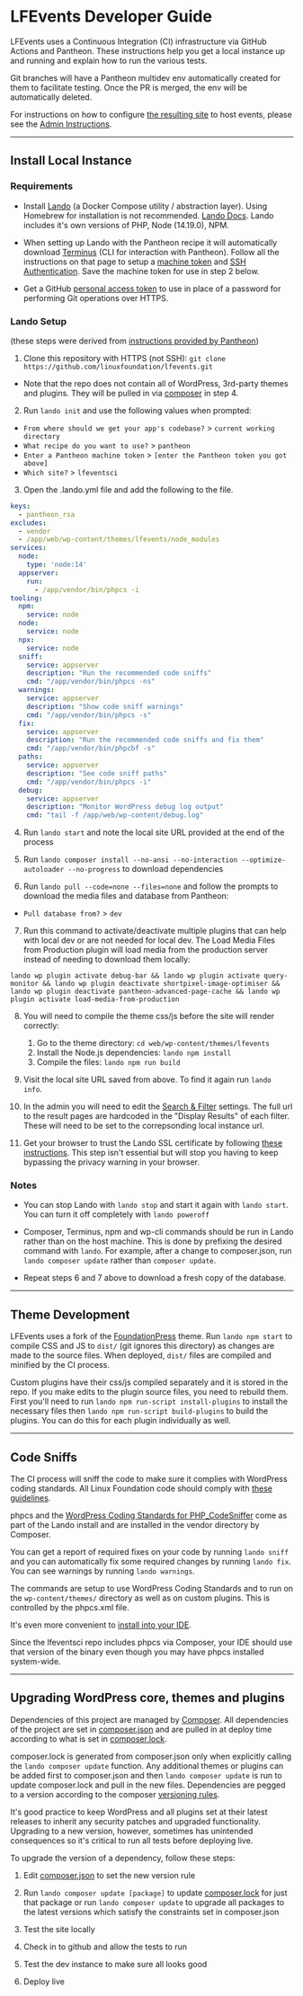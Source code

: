 # LFEvents Developer Guide

LFEvents uses a Continuous Integration (CI) infrastructure via GitHub Actions and Pantheon.  These instructions help you get a local instance up and running and explain how to run the various tests.

Git branches will have a Pantheon multidev env automatically created for them to facilitate testing.  Once the PR is merged, the env will be automatically deleted.

For instructions on how to configure [the resulting site](https://events.linuxfoundation.org) to host events, please see the [Admin Instructions](https://docs.google.com/document/d/1mvIuw-R9k_gbnZn_iV04qNTjG33u_lXwFlN7s-lgJ1Y/edit?usp=sharing).

-----

## Install Local Instance

### Requirements

* Install [Lando](https://github.com/lando/lando/releases) (a Docker Compose utility / abstraction layer). Using Homebrew for installation is not recommended. [Lando Docs](https://docs.devwithlando.io/). Lando includes it's own versions of PHP, Node (14.19.0), NPM.

* When setting up Lando with the Pantheon recipe it will automatically download [Terminus](https://pantheon.io/docs/terminus/install/) (CLI for interaction with Pantheon).  Follow all the instructions on that page to setup a [machine token](https://pantheon.io/docs/terminus/install/#machine-token) and [SSH Authentication](https://pantheon.io/docs/terminus/install/#ssh-authentication).  Save the machine token for use in step 2 below.

* Get a GitHub [personal access token](https://help.github.com/en/articles/creating-a-personal-access-token-for-the-command-line) to use in place of a password for performing Git operations over HTTPS.

### Lando Setup
(these steps were derived from [instructions provided by Pantheon](https://github.com/pantheon-systems/example-wordpress-composer#working-locally-with-lando))

1. Clone this repository with HTTPS (not SSH): `git clone https://github.com/linuxfoundation/lfevents.git`
  * Note that the repo does not contain all of WordPress, 3rd-party themes and plugins. They will be pulled in via [composer](https://getcomposer.org/) in step 4.

2. Run `lando init` and use the following values when prompted:
  * `From where should we get your app's codebase?` > `current working directory`
  * `What recipe do you want to use?` > `pantheon`
  * `Enter a Pantheon machine token` > `[enter the Pantheon token you got above]`
  * `Which site?` > `lfeventsci`

3. Open the .lando.yml file and add the following to the file.

```yml
keys:
  - pantheon_rsa
excludes:
  - vendor
  - /app/web/wp-content/themes/lfevents/node_modules
services:
  node:
    type: 'node:14'
  appserver:
    run:
      - /app/vendor/bin/phpcs -i
tooling:
  npm:
    service: node
  node:
    service: node
  npx:
    service: node
  sniff:
    service: appserver
    description: "Run the recommended code sniffs"
    cmd: "/app/vendor/bin/phpcs -ns"
  warnings:
    service: appserver
    description: "Show code sniff warnings"
    cmd: "/app/vendor/bin/phpcs -s"
  fix:
    service: appserver
    description: "Run the recommended code sniffs and fix them"
    cmd: "/app/vendor/bin/phpcbf -s"
  paths:
    service: appserver
    description: "See code sniff paths"
    cmd: "/app/vendor/bin/phpcs -i"
  debug:
    service: appserver
    description: "Monitor WordPress debug log output"
    cmd: "tail -f /app/web/wp-content/debug.log"
```

4. Run `lando start` and note the local site URL provided at the end of the process

5. Run `lando composer install --no-ansi --no-interaction --optimize-autoloader --no-progress` to download dependencies

6. Run `lando pull --code=none --files=none` and follow the prompts to download the media files and database from Pantheon:
  * `Pull database from?` >  `dev`

7. Run this command to activate/deactivate multiple plugins that can help with local dev or are not needed for local dev. The Load Media Files from Production plugin will load media from the production server instead of needing to download them locally:

```
lando wp plugin activate debug-bar && lando wp plugin activate query-monitor && lando wp plugin deactivate shortpixel-image-optimiser && lando wp plugin deactivate pantheon-advanced-page-cache && lando wp plugin activate load-media-from-production
```

8. You will need to compile the theme css/js before the site will render correctly:
   1. Go to the theme directory: `cd web/wp-content/themes/lfevents`
   2. Install the Node.js dependencies: `lando npm install`
   3. Compile the files: `lando npm run build`

9. Visit the local site URL saved from above.  To find it again run `lando info`.

10. In the admin you will need to edit the [Search & Filter](https://lfeventsci.lndo.site/wp/wp-admin/edit.php?post_type=search-filter-widget) settings.  The full url to the result pages are hardcoded in the "Display Results" of each filter.  These will need to be set to the correpsonding local instance url.

11. Get your browser to trust the Lando SSL certificate by following [these instructions](https://docs.lando.dev/config/security.html#trusting-the-ca).  This step isn't essential but will stop you having to keep bypassing the privacy warning in your browser.

### Notes

* You can stop Lando with `lando stop` and start it again with `lando start`. You can turn it off completely with `lando poweroff`

* Composer, Terminus, npm and wp-cli commands should be run in Lando rather than on the host machine. This is done by prefixing the desired command with `lando`. For example, after a change to composer.json, run `lando composer update` rather than `composer update`.

* Repeat steps 6 and 7 above to download a fresh copy of the database.

-----

## Theme Development

LFEvents uses a fork of the [FoundationPress](https://github.com/olefredrik/foundationpress) theme.  Run `lando npm start` to compile CSS and JS to `dist/` (git ignores this directory) as changes are made to the source files. When deployed, `dist/` files are compiled and minified by the CI process.

Custom plugins have their css/js compiled separately and it is stored in the repo. If you make edits to the plugin source files, you need to rebuild them. First you'll need to run `lando npm run-script install-plugins` to install the necessary files then `lando npm run-script build-plugins` to build the plugins. You can do this for each plugin individually as well.

-----

## Code Sniffs

The CI process will sniff the code to make sure it complies with WordPress coding standards.  All Linux Foundation code should comply with [these guidelines](https://docs.google.com/document/d/1TYqCwG874i6PdJDf5UX9gnCZaarvf121G1GdNH7Vl5k/edit#heading=h.dz20heii56uf).

phpcs and the [WordPress Coding Standards for PHP_CodeSniffer](https://github.com/WordPress-Coding-Standards/WordPress-Coding-Standards) come as part of the Lando install and are installed in the vendor directory by Composer.

You can get a report of required fixes on your code by running `lando sniff` and you can automatically fix some required changes by running `lando fix`. You can see warnings by running `lando warnings`.

The commands are setup to use WordPress Coding Standards and to run on the `wp-content/themes/` directory as well as on custom plugins. This is controlled by the phpcs.xml file.

It's even more convenient to [install into your IDE](https://github.com/WordPress/WordPress-Coding-Standards/wiki).

Since the lfeventsci repo includes phpcs via Composer, your IDE should use that version of the binary even though you may have phpcs installed system-wide.

-----

## Upgrading WordPress core, themes and plugins

Dependencies of this project are managed by [Composer](https://getcomposer.org/). All dependencies of the project are set in [composer.json](https://github.com/linuxfoundation/lfevents/blob/main/composer.json) and are pulled in at deploy time according to what is set in [composer.lock](https://github.com/linuxfoundation/lfevents/blob/main/composer.lock).

composer.lock is generated from composer.json only when explicitly calling the `lando composer update` function. Any additional themes or plugins can be added first to composer.json and then `lando composer update` is run to update composer.lock and pull in the new files.  Dependencies are pegged to a version according to the composer [versioning rules](https://getcomposer.org/doc/articles/versions.md).

It's good practice to keep WordPress and all plugins set at their latest releases to inherit any security patches and upgraded functionality.  Upgrading to a new version, however, sometimes has unintended consequences so it's critical to run all tests before deploying live.

To upgrade the version of a dependency, follow these steps:

1. Edit [composer.json](https://github.com/linuxfoundation/lfevents/blob/main/composer.json) to set the new version rule

2. Run `lando composer update [package]` to update [composer.lock](https://github.com/linuxfoundation/lfevents/blob/main/composer.lock) for just that package or run `lando composer update` to upgrade all packages to the latest versions which satisfy the constraints set in composer.json

3. Test the site locally

4. Check in to github and allow the tests to run

5. Test the dev instance to make sure all looks good

6. Deploy live
